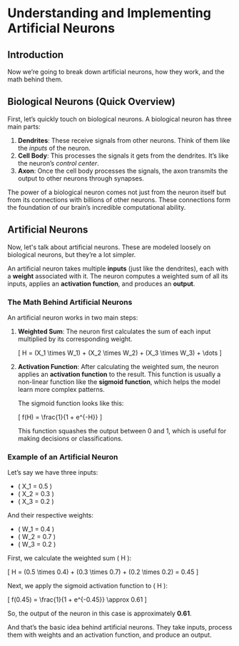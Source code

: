 # Understanding and Implementing Artificial Neurons

## Introduction

Now we’re going to break down artificial neurons, how they work, and the math behind them.

## Biological Neurons (Quick Overview)

First, let’s quickly touch on biological neurons. A biological neuron has three main parts:

1. **Dendrites**: These receive signals from other neurons. Think of them like the _inputs_ of the neuron.
2. **Cell Body**: This processes the signals it gets from the dendrites. It’s like the neuron’s _control center_.
3. **Axon**: Once the cell body processes the signals, the axon transmits the output to other neurons through synapses.

The power of a biological neuron comes not just from the neuron itself but from its connections with billions of other neurons. These connections form the foundation of our brain’s incredible computational ability.

## Artificial Neurons

Now, let's talk about artificial neurons. These are modeled loosely on biological neurons, but they’re a lot simpler.

An artificial neuron takes multiple **inputs** (just like the dendrites), each with a **weight** associated with it. The neuron computes a weighted sum of all its inputs, applies an **activation function**, and produces an **output**.

### The Math Behind Artificial Neurons

An artificial neuron works in two main steps:

1. **Weighted Sum**: The neuron first calculates the sum of each input multiplied by its corresponding weight.

   \[
   H = (X_1 \times W_1) + (X_2 \times W_2) + (X_3 \times W_3) + \dots
   \]

2. **Activation Function**: After calculating the weighted sum, the neuron applies an **activation function** to the result. This function is usually a non-linear function like the **sigmoid function**, which helps the model learn more complex patterns.

   The sigmoid function looks like this:

   \[
   f(H) = \frac{1}{1 + e^{-H}}
   \]

   This function squashes the output between 0 and 1, which is useful for making decisions or classifications.

### Example of an Artificial Neuron

Let’s say we have three inputs:

- \( X_1 = 0.5 \)
- \( X_2 = 0.3 \)
- \( X_3 = 0.2 \)

And their respective weights:

- \( W_1 = 0.4 \)
- \( W_2 = 0.7 \)
- \( W_3 = 0.2 \)

First, we calculate the weighted sum \( H \):

\[
H = (0.5 \times 0.4) + (0.3 \times 0.7) + (0.2 \times 0.2) = 0.45
\]

Next, we apply the sigmoid activation function to \( H \):

\[
f(0.45) = \frac{1}{1 + e^{-0.45}} \approx 0.61
\]

So, the output of the neuron in this case is approximately **0.61**.

And that’s the basic idea behind artificial neurons. They take inputs, process them with weights and an activation function, and produce an output.
